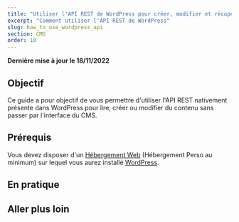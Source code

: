 ```yaml
---
title: "Utiliser l'API REST de WordPress pour créer, modifier et récupérer des contenus"
excerpt: "Comment utiliser l'API REST de WordPress"
slug: how_to_use_wordpress_api
section: CMS
order: 10
---
```


**Dernière mise à jour le 18/11/2022**

## Objectif

Ce guide a pour objectif de vous permettre d'utiliser l'API REST nativement présente dans WordPress pour lire, créer ou modifier du contenu sans passer par l'interface du CMS.

## Prérequis

Vous devez disposer d'un [Hébergement Web](https://www.ovhcloud.com/fr/web-hosting/) (Hébergement Perso au minimum) sur lequel vous aurez installé [WordPress](https://docs.ovh.com/fr/hosting/modules-en-1-clic/).

## En pratique

## Aller plus loin
